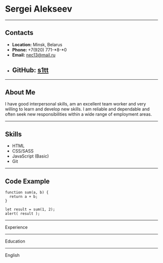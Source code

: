 # Sergei Alekseev

---

## Contacts

- **Location:** Minsk, Belarus
- **Phone:** +7(920) 771-*8-*0
- **Email:** nec13@mail.ru
- ## **GitHub:** [s1tt](https://github.com/s1tt 'Описание')

---

## About Me

I have good interpersonal skills, am an excellent team worker and very willing to learn and develop new skills.
I am reliable and dependable and often seek new responsibilities within a wide range of employment areas.

---

## Skills

- HTML
- CSS/SASS
- JavaScript (Basic)
- Git

---

## Code Example

```
function sum(a, b) {
  return a + b;
}

let result = sum(1, 2);
alert( result );
```

---

Experience

---

Education

---

English
